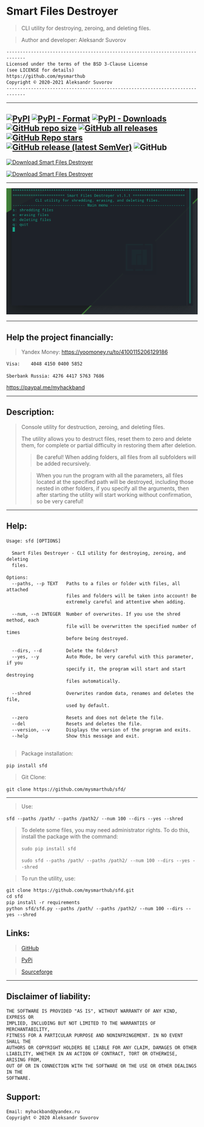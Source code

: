 Smart Files Destroyer
===
    
>CLI utility for destroying, zeroing, and deleting files.

>Author and developer: Aleksandr Suvorov

```
-----------------------------------------------------------------------------
Licensed under the terms of the BSD 3-Clause License
(see LICENSE for details)
https://github.com/mysmarthub
Copyright © 2020-2021 Aleksandr Suvorov
-----------------------------------------------------------------------------

```

----

[![PyPI](https://img.shields.io/pypi/v/sfd)](https://pypi.org/project/sfd)
[![PyPI - Format](https://img.shields.io/pypi/format/sfd)](https://pypi.org/project/sfd)
[![PyPI - Downloads](https://img.shields.io/pypi/dm/sfd?label=pypi%20downloads)](https://pypi.org/project/sfd)
[![GitHub repo size](https://img.shields.io/github/repo-size/mysmarthub/sfd)](https://github.com/mysmarthub/sfd/)
[![GitHub all releases](https://img.shields.io/github/downloads/mysmarthub/sfd/total?label=github%20downloads)](https://github.com/mysmarthub/sfd/)
[![GitHub Repo stars](https://img.shields.io/github/stars/mysmarthub/sfd?style=social)](https://github.com/mysmarthub/sfd/)
[![GitHub release (latest SemVer)](https://img.shields.io/github/v/release/mysmarthub/sfd)](https://github.com/mysmarthub/sfd/)
![GitHub](https://img.shields.io/github/license/mysmarthub/sfd?style=flat-square)
---
[![Download Smart Files Destroyer](https://a.fsdn.com/con/app/sf-download-button)](https://sourceforge.net/projects/smart-files-destroyer/files/latest/download)

[![Download Smart Files Destroyer](https://img.shields.io/sourceforge/dt/smart-files-destroyer.svg)](https://sourceforge.net/projects/smart-files-destroyer/files/latest/download)

---

![Smart Files Destroyer](https://github.com/mysmarthub/sfd/raw/master/images/sfd_logo.png)

---

Help the project financially:
---
>Yandex Money:
https://yoomoney.ru/to/4100115206129186

    Visa:    4048 4150 0400 5852

    Sberbank Russia: 4276 4417 5763 7686

https://paypal.me/myhackband

---

Description:
---
>Console utility for destruction,
> zeroing, and deleting files.
>
>The utility allows you to destruct files, 
> reset them to zero and delete them, 
> for complete or partial difficulty in 
> restoring them after deletion.
> 
> >Be careful! When adding folders, all files from all subfolders 
will be added recursively.
> 
> >When you run the program with all the parameters, 
> all files located at the specified path will be destroyed, 
> including those nested in other folders,
> if you specify all the arguments, then after 
> starting the utility will start working without 
> confirmation, so be very careful!

---

Help:
---
```text
Usage: sfd [OPTIONS]

  Smart Files Destroyer - CLI utility for destroying, zeroing, and deleting
  files.

Options:
  --paths, --p TEXT   Paths to a files or folder with files, all attached
                      files and folders will be taken into account! Be
                      extremely careful and attentive when adding.

  --num, --n INTEGER  Number of overwrites. If you use the shred method, each
                      file will be overwritten the specified number of times
                      before being destroyed.

  --dirs, --d         Delete the folders?
  --yes, --y          Auto Mode, be very careful with this parameter, if you
                      specify it, the program will start and start destroying
                      files automatically.

  --shred             Overwrites random data, renames and deletes the file,
                      used by default.

  --zero              Resets and does not delete the file.
  --del               Resets and deletes the file.
  --version, --v      Displays the version of the program and exits.
  --help              Show this message and exit.


```

>Package installation:

`pip install sfd`

>Git Clone:

`git clone https://github.com/mysmarthub/sfd/`

---

>Use:

`sfd --paths /path/ --paths /path2/ --num 100 --dirs --yes --shred`

>To delete some files, you may need administrator rights. 
> To do this, install the package with the command:
> 
>`sudo pip install sfd`
> 
>`sudo sfd --paths /path/ --paths /path2/ --num 100 --dirs --yes --shred`

>To run the utility, use:

```
git clone https://github.com/mysmarthub/sfd.git
cd sfd
pip install -r requirements
python sfd/sfd.py --paths /path/ --paths /path2/ --num 100 --dirs --yes --shred
```


Links:
---
>[GitHub](https://github.com/mysmarthub/sfd)

>[PyPi](https://pypi.org/project/sfd/)
 
>[Sourceforge](https://sourceforge.net/projects/smart-files-destroyer/files/latest/download)
---

Disclaimer of liability:
------------------------
    THE SOFTWARE IS PROVIDED "AS IS", WITHOUT WARRANTY OF ANY KIND, EXPRESS OR
    IMPLIED, INCLUDING BUT NOT LIMITED TO THE WARRANTIES OF MERCHANTABILITY,
    FITNESS FOR A PARTICULAR PURPOSE AND NONINFRINGEMENT. IN NO EVENT SHALL THE
    AUTHORS OR COPYRIGHT HOLDERS BE LIABLE FOR ANY CLAIM, DAMAGES OR OTHER
    LIABILITY, WHETHER IN AN ACTION OF CONTRACT, TORT OR OTHERWISE, ARISING FROM,
    OUT OF OR IN CONNECTION WITH THE SOFTWARE OR THE USE OR OTHER DEALINGS IN THE
    SOFTWARE.

Support:
---
    Email: myhackband@yandex.ru
    Copyright © 2020 Aleksandr Suvorov
